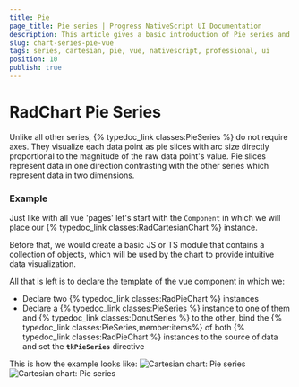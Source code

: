 ```yaml
---
title: Pie
page_title: Pie series | Progress NativeScript UI Documentation
description: This article gives a basic introduction of Pie series and continues with a sample scenario of how Pie series are used.
slug: chart-series-pie-vue
tags: series, cartesian, pie, vue, nativescript, professional, ui
position: 10
publish: true
---
```


# RadChart Pie Series
Unlike all other series, {% typedoc_link classes:PieSeries %} do not require axes. They visualize each data point as pie slices with arc size directly proportional to the magnitude of the raw data point's value. Pie slices represent data in one direction contrasting with the other series which represent data in two dimensions.

### Example
Just like with all vue 'pages' let's start with the `Component` in which we will place our {% typedoc_link classes:RadCartesianChart %} instance.

Before that, we would create a basic JS or TS module that contains a collection of objects, which will be used by the chart to provide intuitive data visualization.

<snippet id='chart-get-pie-data-vue'/>

All that is left is to declare the template of the vue component in which we:

- Declare two {% typedoc_link classes:RadPieChart %} instances
- Declare a {% typedoc_link classes:PieSeries %} instance to one of them and {% typedoc_link classes:DonutSeries %} to the other, bind the {% typedoc_link classes:PieSeries,member:items%} of both {% typedoc_link classes:RadPieChart %} instances to the source of data and set the **`tkPieSeries`** directive

<snippet id='chart-pieseries-selection-vue'/>

This is how the example looks like:
![Cartesian chart: Pie series](../../../../ui/img/ns_ui/pie_series_android.png "Pie series on Android.") ![Cartesian chart: Pie series](../../../../ui/img/ns_ui/pie_series_ios.png "Pie series on iOS.")
